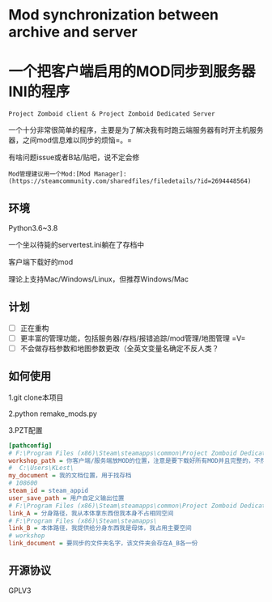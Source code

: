 # Mod synchronization between archive and server

# 一个把客户端启用的MOD同步到服务器INI的程序

```
Project Zomboid client & Project Zomboid Dedicated Server
```

一个十分非常很简单的程序，主要是为了解决我有时跑云端服务器有时开主机服务器，之间mod信息难以同步的烦恼=。=

有啥问题issue或者B站/贴吧，说不定会修

`Mod管理建议用一个Mod:[Mod Manager]:(https://steamcommunity.com/sharedfiles/filedetails/?id=2694448564)`

## 环境

Python3.6~3.8

一个坐以待毙的servertest.ini躺在了存档中

客户端下载好的mod

理论上支持Mac/Windows/Linux，但推荐Windows/Mac

## 计划

- [ ] 正在重构
- [ ] 更丰富的管理功能，包括服务器/存档/报错追踪/mod管理/地图管理 =V=
- [ ] 不会做存档参数和地图参数更改（全英文变量名确定不反人类？

## 如何使用

1.git clone本项目

2.python remake_mods.py

3.PZT配置

```ini
[pathconfig]
# F:\Program Files (x86)\Steam\steamapps\common\Project Zomboid Dedicated Server\steamapps\workshop\content\
workshop_path = 你客户端/服务端放MOD的位置，注意是要下载好所有MOD并且完整的，不然找不到steam_workshop_id。
#  C:\Users\KLest\
my_document = 我的文档位置，用于找存档
# 108600
steam_id = steam_appid
user_save_path = 用户自定义输出位置
# F:\Program Files (x86)\Steam\steamapps\common\Project Zomboid Dedicated Server\steamapps\
link_A = 分身路径，我从本体拿东西但我本身不占相同空间
# F:\Program Files (x86)\Steam\steamapps\
link_B = 本体路径，我提供给分身东西我是母体，我占用主要空间
# workshop
link_document = 要同步的文件夹名字，该文件夹会存在A_B各一份
```



## 开源协议

GPLV3
